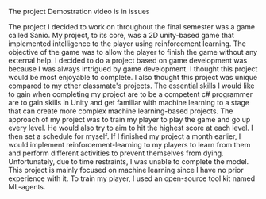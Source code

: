 The project Demostration video is in issues
 
 
 
 
 The project I decided to work on throughout the final semester was a game called Sanio. My project, to its core, was a 2D unity-based game that implemented intelligence to the player using reinforcement learning. The objective of the game was to allow the player to finish the game without any external help.
I decided to do a project based on game development was because I was always intrigued by game development. I thought this project would be most enjoyable to complete. I also thought this project was unique compared to my other classmate's projects.
The essential skills I would like to gain when completing my project are to be a competent c# programmer are to gain skills in Unity and get familiar with machine learning to a stage that can create more complex machine learning-based projects.
The approach of my project was to train my player to play the game and go up every level. He would also try to aim to hit the highest score at each level. I then set a schedule for myself. If I finished my project a month earlier, I would implement reinforcement-learning to my players to learn from them and perform different activities to prevent themselves from dying.
Unfortunately, due to time restraints, I was unable to complete the model.
This project is mainly focused on machine learning since I have no prior experience with it. To train my player, I used an open-source tool kit named ML-agents.
